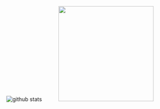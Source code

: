 ![github stats](https://github-readme-stats.vercel.app/api?username=Kingbultsea&show_icons=true&hide_rank=true&hide_border=true)
<img src="https://github.com/Kingbultsea/Kingbultsea/blob/master/mbg.gif" style="margin-left: 40px" width = "250" height = "250" alt=""/>
